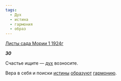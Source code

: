 ```yaml
---
tags:
  - Дух
  - истина
  - гармония
  - образ
---
```

[Листы сада Мории 1 1924г](https://127.0.0.1:4002/agni/1924)

___30___

Счастье ищите — [дух](../../../tags/#Дух) возносите.   

Вера в себя и поиски [истины](../../../tags/#истина) [образуют](../../../tags/#образ) [гармонию](../../../tags/#гармония).   

